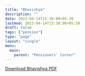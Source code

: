 ```yaml
---
title: "Bhavishya"
description: ""
date: 2023-04-14T15:30:00+05:30
lastmod: 2023-04-14T15:30:00+05:30
draft: false
tags: ["pension"]
type: "page"
layout: "single"
menu:
  main:
    parent: "Pensioners' Corner"
---
```


[Download Bhavishya PDF](/pdf/pension/17.%20%20%20Bhavishya.pdf)
